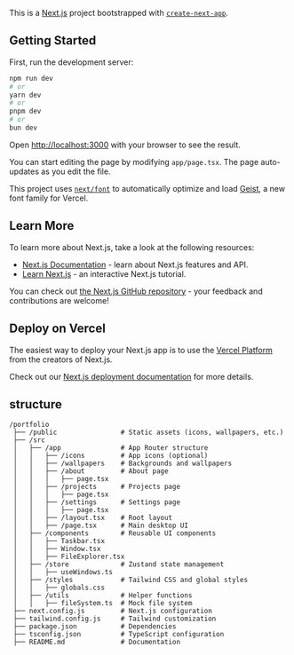 This is a [Next.js](https://nextjs.org) project bootstrapped with [`create-next-app`](https://nextjs.org/docs/app/api-reference/cli/create-next-app).

## Getting Started

First, run the development server:

```bash
npm run dev
# or
yarn dev
# or
pnpm dev
# or
bun dev
```

Open [http://localhost:3000](http://localhost:3000) with your browser to see the result.

You can start editing the page by modifying `app/page.tsx`. The page auto-updates as you edit the file.

This project uses [`next/font`](https://nextjs.org/docs/app/building-your-application/optimizing/fonts) to automatically optimize and load [Geist](https://vercel.com/font), a new font family for Vercel.

## Learn More

To learn more about Next.js, take a look at the following resources:

- [Next.js Documentation](https://nextjs.org/docs) - learn about Next.js features and API.
- [Learn Next.js](https://nextjs.org/learn) - an interactive Next.js tutorial.

You can check out [the Next.js GitHub repository](https://github.com/vercel/next.js) - your feedback and contributions are welcome!

## Deploy on Vercel

The easiest way to deploy your Next.js app is to use the [Vercel Platform](https://vercel.com/new?utm_medium=default-template&filter=next.js&utm_source=create-next-app&utm_campaign=create-next-app-readme) from the creators of Next.js.

Check out our [Next.js deployment documentation](https://nextjs.org/docs/app/building-your-application/deploying) for more details.


## structure
```
/portfolio
 ├── /public                # Static assets (icons, wallpapers, etc.)
 ├── /src
 │   ├── /app               # App Router structure
 │   │   ├── /icons         # App icons (optional)
 │   │   ├── /wallpapers    # Backgrounds and wallpapers
 │   │   ├── /about         # About page
 │   │   │   ├── page.tsx
 │   │   ├── /projects      # Projects page
 │   │   │   ├── page.tsx
 │   │   ├── /settings      # Settings page
 │   │   │   ├── page.tsx
 │   │   ├── /layout.tsx    # Root layout
 │   │   ├── /page.tsx      # Main desktop UI
 │   ├── /components        # Reusable UI components
 │   │   ├── Taskbar.tsx
 │   │   ├── Window.tsx
 │   │   ├── FileExplorer.tsx
 │   ├── /store             # Zustand state management
 │   │   ├── useWindows.ts
 │   ├── /styles            # Tailwind CSS and global styles
 │   │   ├── globals.css
 │   ├── /utils             # Helper functions
 │   │   ├── fileSystem.ts  # Mock file system
 ├── next.config.js         # Next.js configuration
 ├── tailwind.config.js     # Tailwind customization
 ├── package.json           # Dependencies
 ├── tsconfig.json          # TypeScript configuration
 ├── README.md              # Documentation
```
